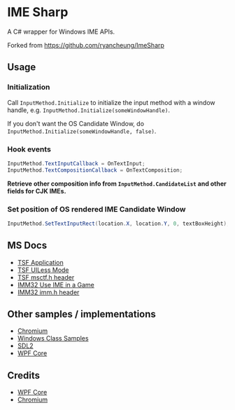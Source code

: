 # IME Sharp

A C# wrapper for Windows IME APIs.

Forked from https://github.com/ryancheung/ImeSharp 

## Usage

### Initialization

Call `InputMethod.Initialize` to initialize the input method with a window handle, e.g. `InputMethod.Initialize(someWindowHandle)`.

If you don't want the OS Candidate Window, do `InputMethod.Initialize(someWindowHandle, false)`.

### Hook events

```c#
InputMethod.TextInputCallback = OnTextInput;
InputMethod.TextCompositionCallback = OnTextComposition;
```

**Retrieve other composition info from `InputMethod.CandidateList` and other fields for CJK IMEs.**

### Set position of OS rendered IME Candidate Window

```c#
InputMethod.SetTextInputRect(location.X, location.Y, 0, textBoxHeight);
```

## MS Docs

- [TSF Application](https://docs.microsoft.com/en-us/windows/win32/tsf/applications)
- [TSF UILess Mode](https://docs.microsoft.com/en-us/windows/win32/tsf/uiless-mode-overview)
- [TSF msctf.h header](https://docs.microsoft.com/en-us/windows/win32/api/msctf/)
- [IMM32 Use IME in a Game](https://docs.microsoft.com/en-us/windows/win32/dxtecharts/using-an-input-method-editor-in-a-game)
- [IMM32 imm.h header](https://docs.microsoft.com/en-us/windows/win32/api/imm/)

## Other samples / implementations

- [Chromium](https://github.com/chromium/chromium/tree/master/ui/base/ime/win)
- [Windows Class Samples](https://github.com/microsoft/Windows-classic-samples/blob/master/Samples/IME/cpp/SampleIME)
- [SDL2](https://github.com/spurious/SDL-mirror/blob/master/src/video/windows/SDL_windowskeyboard.c)
- [WPF Core](https://github.com/dotnet/wpf/tree/master/src/Microsoft.DotNet.Wpf/src/PresentationCore/System/Windows/Input)

## Credits

- [WPF Core](https://github.com/dotnet/wpf)
- [Chromium](https://github.com/chromium/chromium)
